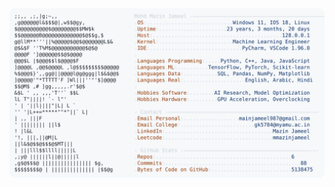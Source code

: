 <picture>
  <source srcset="https://raw.githubusercontent.com/mmazinjameel/mmazinjameel/main/dark_mode.svg?v=1740451510" media="(prefers-color-scheme: dark)">
  <img src="https://raw.githubusercontent.com/mmazinjameel/mmazinjameel/main/light_mode.svg?v=1740451510">
</picture>
